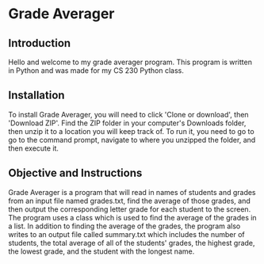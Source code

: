 # Grade Averager
## Introduction
Hello and welcome to my grade averager program. This program is written in Python and was made for my CS 230 Python class.
## Installation 
To install Grade Averager, you will need to click 'Clone or download', then 'Download ZIP'. Find the ZIP folder in your computer's Downloads folder, then unzip it to a location you will keep track of. To run it, you need to go to go to the command prompt, navigate to where you unzipped the folder, and then execute it.
## Objective and Instructions
Grade Averager is a program that will read in names of students and grades from an input file named grades.txt, find the average of those grades, and then output the corresponding letter grade for each student to the screen. The program uses a class which is used to find the average of the grades in a list. In addition to finding the average of the grades, the program also writes to an output file called summary.txt which includes the number of students, the total average of all of the students' grades, the highest grade, the lowest grade, and the student with the longest name.
